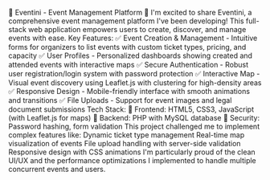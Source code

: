 🚀 Eventini - Event Management Platform 🎉
I'm excited to share Eventini, a comprehensive event management platform I've been developing! This full-stack web application empowers users to create, discover, and manage events with ease.
Key Features:
✅ Event Creation & Management - Intuitive forms for organizers to list events with custom ticket types, pricing, and capacity
✅ User Profiles - Personalized dashboards showing created and attended events with interactive maps
✅ Secure Authentication - Robust user registration/login system with password protection
✅ Interactive Map - Visual event discovery using Leaflet.js with clustering for high-density areas
✅ Responsive Design - Mobile-friendly interface with smooth animations and transitions
✅ File Uploads - Support for event images and legal document submissions
Tech Stack:
🔹 Frontend: HTML5, CSS3, JavaScript (with Leaflet.js for maps)
🔹 Backend: PHP with MySQL database
🔹 Security: Password hashing, form validation
This project challenged me to implement complex features like:
Dynamic ticket type management
Real-time map visualization of events
File upload handling with server-side validation
Responsive design with CSS animations
I'm particularly proud of the clean UI/UX and the performance optimizations I implemented to handle multiple concurrent events and users.
